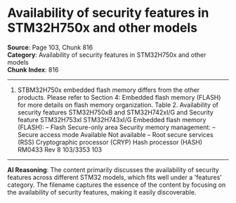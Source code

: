 # Availability of security features in STM32H750x and other models

**Source**: Page 103, Chunk 816  
**Category**: Availability of security features in STM32H750x and other models  
**Chunk Index**: 816

---

1. STBM32H750x embedded flash memory differs from the other products. Please refer to Section 4:
Embedded flash memory (FLASH) for more details on flash memory organization.
Table 2. Availability of security features
STM32H750xB and STM32H742xI/G and
Security feature
STM32H753xI STM32H743xI/G
Embedded flash memory (FLASH):
– Flash Secure-only area
Security memory management:
– Secure access mode Available Not available
– Root secure services (RSS)
Cryptographic processor (CRYP)
Hash processor (HASH)
RM0433 Rev 8 103/3353
103

---

**AI Reasoning**: The content primarily discusses the availability of security features across different STM32 models, which fits well under a 'features' category. The filename captures the essence of the content by focusing on the availability of security features, making it easily discoverable.
